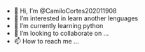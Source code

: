 - 👋 Hi, I’m @CamiloCortes202011908
- 👀 I’m interested in learn another lenguages
- 🌱 I’m currently learning python
- 💞️ I’m looking to collaborate on ...
- 📫 How to reach me ...

<!---
CamiloCortes202011908/CamiloCortes202011908 is a ✨ special ✨ repository because its `README.md` (this file) appears on your GitHub profile.
You can click the Preview link to take a look at your changes.
--->

